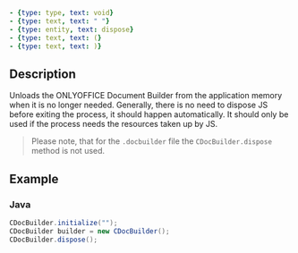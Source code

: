 ```yml signature
- {type: type, text: void}
- {type: text, text: " "}
- {type: entity, text: dispose}
- {type: text, text: (}
- {type: text, text: )}
```

## Description

Unloads the ONLYOFFICE Document Builder from the application memory when it is no longer needed. Generally, there is no need to dispose JS before exiting the process, it should happen automatically. It should only be used if the process needs the resources taken up by JS.

> Please note, that for the `.docbuilder` file the `CDocBuilder.dispose` method is not used.

## Example

### Java

``` java
CDocBuilder.initialize("");
CDocBuilder builder = new CDocBuilder();
CDocBuilder.dispose();
```

